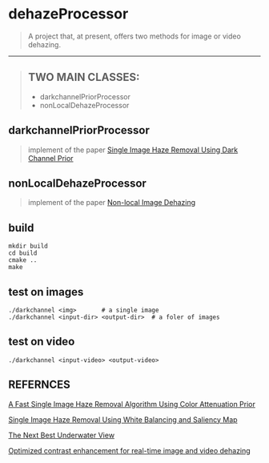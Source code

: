 # dehazeProcessor
> A project that, at present, offers two methods for image or video dehazing.
---
> ## TWO MAIN CLASSES:
> * darkchannelPriorProcessor
> * nonLocalDehazeProcessor

## darkchannelPriorProcessor
> implement of the paper [Single Image Haze Removal Using Dark Channel Prior](https://www.ncbi.nlm.nih.gov/pubmed/20820075)

## nonLocalDehazeProcessor
> implement of the paper [Non-local Image Dehazing](http://ieeexplore.ieee.org/document/7780554/?arnumber=7780554)

## build

    mkdir build
    cd build
    cmake ..
    make

## test on images

    ./darkchannel <img>       # a single image
    ./darkchannel <input-dir> <output-dir>  # a foler of images

## test on video

    ./darkchannel <input-video> <output-video>

## REFERNCES
[A Fast Single Image Haze Removal Algorithm Using Color Attenuation Prior](http://ieeexplore.ieee.org/abstract/document/7128396/)

[Single Image Haze Removal Using White Balancing and Saliency Map](http://www.sciencedirect.com/science/article/pii/S1877050915000435)

[The Next Best Underwater View](http://ieeexplore.ieee.org/document/7780778/)

[Optimized contrast enhancement for real-time image and video dehazing](http://www.sciencedirect.com/science/article/pii/S1047320313000242)

